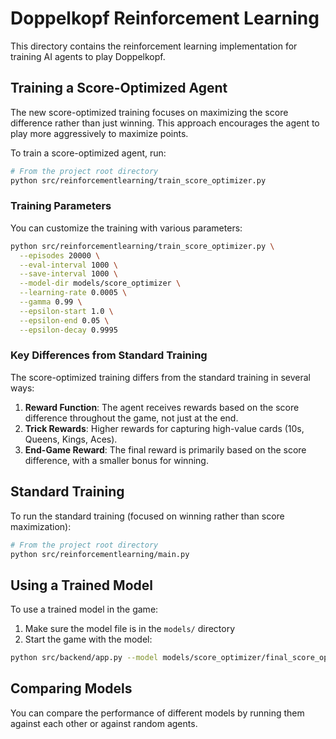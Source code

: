 # Doppelkopf Reinforcement Learning

This directory contains the reinforcement learning implementation for training AI agents to play Doppelkopf.

## Training a Score-Optimized Agent

The new score-optimized training focuses on maximizing the score difference rather than just winning. This approach encourages the agent to play more aggressively to maximize points.

To train a score-optimized agent, run:

```bash
# From the project root directory
python src/reinforcementlearning/train_score_optimizer.py
```

### Training Parameters

You can customize the training with various parameters:

```bash
python src/reinforcementlearning/train_score_optimizer.py \
  --episodes 20000 \
  --eval-interval 1000 \
  --save-interval 1000 \
  --model-dir models/score_optimizer \
  --learning-rate 0.0005 \
  --gamma 0.99 \
  --epsilon-start 1.0 \
  --epsilon-end 0.05 \
  --epsilon-decay 0.9995
```

### Key Differences from Standard Training

The score-optimized training differs from the standard training in several ways:

1. **Reward Function**: The agent receives rewards based on the score difference throughout the game, not just at the end.
2. **Trick Rewards**: Higher rewards for capturing high-value cards (10s, Queens, Kings, Aces).
3. **End-Game Reward**: The final reward is primarily based on the score difference, with a smaller bonus for winning.

## Standard Training

To run the standard training (focused on winning rather than score maximization):

```bash
# From the project root directory
python src/reinforcementlearning/main.py
```

## Using a Trained Model

To use a trained model in the game:

1. Make sure the model file is in the `models/` directory
2. Start the game with the model:

```bash
python src/backend/app.py --model models/score_optimizer/final_score_optimizer_model.pt
```

## Comparing Models

You can compare the performance of different models by running them against each other or against random agents.
